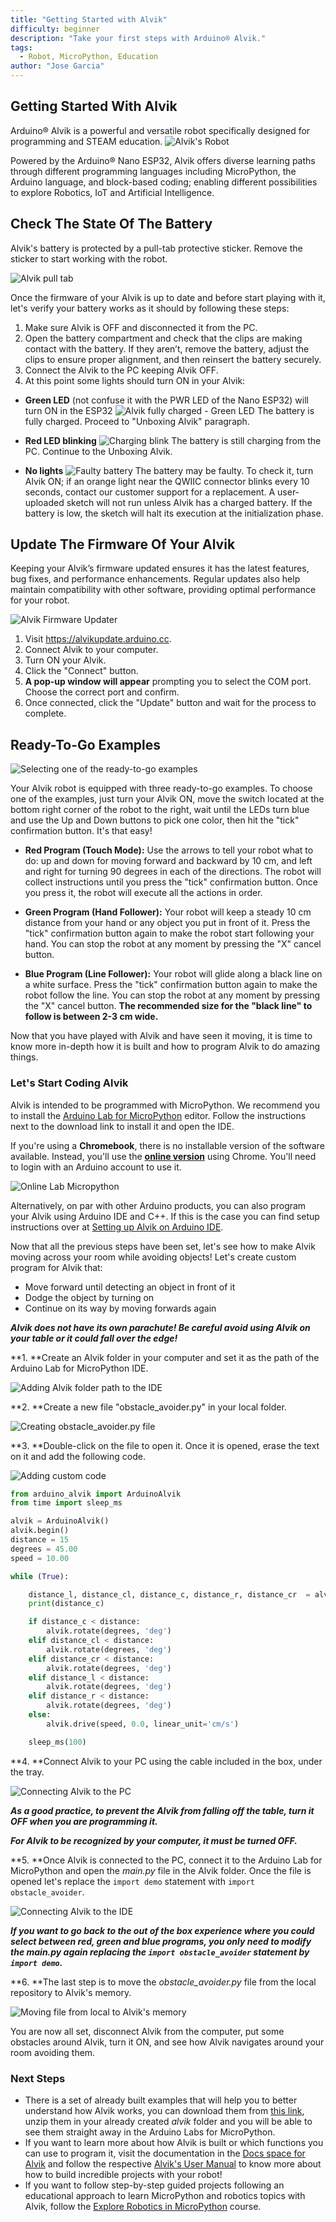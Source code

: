 ```yaml
---
title: "Getting Started with Alvik"
difficulty: beginner
description: "Take your first steps with Arduino® Alvik."
tags:
  - Robot, MicroPython, Education
author: "Jose Garcia"
---
```

## Getting Started With Alvik

Arduino® Alvik is a powerful and versatile robot specifically designed for programming and STEAM education.
![Alvik's Robot](assets/alvik_main.jpg)

Powered by the Arduino® Nano ESP32, Alvik offers diverse learning paths through different programming languages including MicroPython, the Arduino language, and block-based coding; enabling different possibilities to explore Robotics, IoT and Artificial Intelligence.

## Check The State Of The Battery

Alvik's battery is protected by a pull-tab protective sticker. Remove the sticker to start working with the robot.

![Alvik pull tab](assets/Alvik-battery-pull-tab.jpg)

Once the firmware of your Alvik is up to date and before start playing with it, let's verify your battery works as it should by following these steps:

1. Make sure Alvik is OFF and disconnected it from the PC.
2. Open the battery compartment and check that the clips are making contact with the battery. If they aren’t, remove the battery, adjust the clips to ensure proper alignment, and then reinsert the battery securely.
3. Connect the Alvik to the PC keeping Alvik OFF.
4. At this point some lights should turn ON in your Alvik:

- **Green LED** (not confuse it with the PWR LED of the Nano ESP32) will turn ON in the ESP32
  ![Alvik fully charged - Green LED](assets/charged.png)
  The battery is fully charged. Proceed to "Unboxing Alvik" paragraph.

- **Red LED blinking**
  ![Charging blink](assets/charging.gif)
  The battery is still charging from the PC. Continue to the Unboxing Alvik.

- **No lights** 
  ![Faulty battery](assets/faulty_battery.gif)
  The battery may be faulty. To check it, turn Alvik ON; if an orange light near the QWIIC connector blinks every 10 seconds, contact our customer support for a replacement. A user-uploaded sketch will not run unless Alvik has a charged battery. If the battery is low, the sketch will halt its execution at the initialization phase.

## Update The Firmware Of Your Alvik

Keeping your Alvik’s firmware updated ensures it has the latest features, bug fixes, and performance enhancements. Regular updates also help maintain compatibility with other software, providing optimal performance for your robot.

![Alvik Firmware Updater](assets/AlvikFirmwareUpdater30sec.gif)

1. Visit https://alvikupdate.arduino.cc.
2. Connect Alvik to your computer.
3. Turn ON your Alvik.
4. Click the "Connect" button.
5. **A pop-up window will appear** prompting you to select the COM port. Choose the correct port and confirm.
6. Once connected, click the "Update" button and wait for the process to complete.

## Ready-To-Go Examples

![Selecting one of the ready-to-go examples](assets/select-examples.gif)

Your Alvik robot is equipped with three ready-to-go examples. To choose one of the examples, just turn your Alvik ON, move the switch located at the bottom right corner of the robot to the right, wait until the LEDs turn blue and use the Up and Down buttons to pick one color, then hit the "tick" confirmation button. It's that easy!

- **Red Program (Touch Mode):** Use the arrows to tell your robot what to do: up and down for moving forward and backward by 10 cm, and left and right for turning 90 degrees in each of the directions. The robot will collect instructions until you press the "tick" confirmation button. Once you press it, the robot will execute all the actions in order.

- **Green Program (Hand Follower):** Your robot will keep a steady 10 cm distance from your hand or any object you put in front of it. Press the "tick" confirmation button again to make the robot start following your hand. You can stop the robot at any moment by pressing the "X" cancel button.

- **Blue Program (Line Follower):** Your robot will glide along a black line on a white surface. Press the "tick" confirmation button again to make the robot follow the line. You can stop the robot at any moment by pressing the "X" cancel button. **The recommended size for the "black line" to follow is between 2-3 cm wide.**

Now that you have played with Alvik and have seen it moving, it is time to know more in-depth how it is built and how to program Alvik to do amazing things.

### Let's Start Coding Alvik

Alvik is intended to be programmed with MicroPython. We recommend you to install the [Arduino Lab for MicroPython](https://labs.arduino.cc/en/labs/micropython) editor. Follow the instructions next to the download link to install it and open the IDE.

If you're using a **Chromebook**, there is no installable version of the software available. Instead, you'll use the [**online version**](https://lab-micropython.arduino.cc/) using Chrome. You'll need to login with an Arduino account to use it. 

![Online Lab Micropython](assets/online-lab-micropython.jpg)

Alternatively, on par with other Arduino products, you can also program your Alvik using Arduino IDE and C++. If this is the case you can find setup instructions over at [Setting up Alvik on Arduino IDE](https://docs.arduino.cc/tutorials/alvik/setting-alvik-arduino-ide/).

Now that all the previous steps have been set, let's see how to make Alvik moving across your room while avoiding objects! Let's create custom program for Alvik that:

 * Move forward until detecting an object in front of it
 * Dodge the object by turning on
 * Continue on its way by moving forwards again

***Alvik does not have its own parachute! Be careful avoid using Alvik on your table or it could fall over the edge!***

**1. **Create an Alvik folder in your computer and set it as the path of the Arduino Lab for MicroPython IDE.

![Adding Alvik folder path to the IDE](assets/alvik_folder_path.png)

**2. **Create a new file "obstacle_avoider.py" in your local folder.

![Creating obstacle_avoider.py file](assets/creating_file.png)

**3. **Double-click on the file to open it. Once it is opened, erase the text on it and add the following code.

![Adding custom code](assets/adding_custom_code.gif)

``` python
from arduino_alvik import ArduinoAlvik
from time import sleep_ms

alvik = ArduinoAlvik()
alvik.begin()
distance = 15
degrees = 45.00
speed = 10.00

while (True):

    distance_l, distance_cl, distance_c, distance_r, distance_cr  = alvik.get_distance()
    print(distance_c)

    if distance_c < distance:
        alvik.rotate(degrees, 'deg')
    elif distance_cl < distance:
        alvik.rotate(degrees, 'deg')
    elif distance_cr < distance:
        alvik.rotate(degrees, 'deg')
    elif distance_l < distance:
        alvik.rotate(degrees, 'deg')
    elif distance_r < distance:
        alvik.rotate(degrees, 'deg')
    else:
        alvik.drive(speed, 0.0, linear_unit='cm/s')

    sleep_ms(100)
```

**4. **Connect Alvik to your PC using the cable included in the box, under the tray.

![Connecting Alvik to the PC](assets/connecting_alvik.gif)

***As a good practice, to prevent the Alvik from falling off the table, turn it OFF when you are programming it.***

***For Alvik to be recognized by your computer, it must be turned OFF.***

**5. **Once Alvik is connected to the PC, connect it to the Arduino Lab for MicroPython and open the _main.py_ file in the Alvik folder. Once the file is opened let's replace the `import demo` statement with `import obstacle_avoider`.

![Connecting Alvik to the IDE](assets/connecting_alvik_ide.gif)

***If you want to go back to the out of the box experience where you could select between red, green and blue programs, you only need to modify the _main.py_ again replacing the `import obstacle_avoider` statement by `import demo`.***

**6. **The last step is to move the _obstacle_avoider.py_ file from the local repository to Alvik's memory.

![Moving file from local to Alvik's memory](assets/local2memory.gif)

You are now all set, disconnect Alvik from the computer, put some obstacles around Alvik, turn it ON, and see how Alvik navigates around your room avoiding them.

### Next Steps

* There is a set of already built examples that will help you to better understand how Alvik works, you can download them from [this link](https://github.com/arduino/arduino-alvik-mpy/releases), unzip them in your already created _alvik_ folder and you will be able to see them straight away in the Arduino Labs for MicroPython.
*  If you want to learn more about how Alvik is built or which functions you can use to program it, visit the documentation in the [Docs space for Alvik](https://docs.arduino.cc/hardware/alvik/) and follow the respective [Alvik's User Manual](https://docs.arduino.cc/hardware/alvik/user-manual) to know more about how to build incredible projects with your robot!
* If you want to follow step-by-step guided projects following an educational approach to learn MicroPython and robotics topics with Alvik, follow the [Explore Robotics in MicroPython](https://courses.arduino.cc/explore-robotics-micropython/) course.
